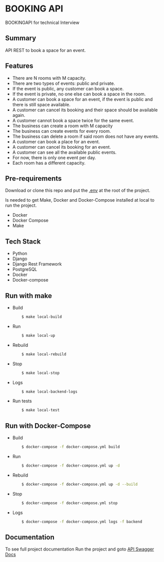 # BOOKING API

BOOKINGAPI for technical Interview


## Summary

API REST to book a space for an event.


## Features 
- There are N rooms with M capacity.
- There are two types of events: public and private.
- If the event is public, any customer can book a space.
- If the event is private, no one else can book a space in the room.
- A customer can book a space for an event, if the event is public and there is still space available.
- A customer can cancel its booking and their space should be available again.
- A customer cannot book a space twice for the same event.
- The business can create a room with M capacity
- The business can create events for every room.
- The business can delete a room if said room does not have any events.
- A customer can book a place for an event.
- A customer can cancel its booking for an event.
- A customer can see all the available public events.
- For now, there is only one event per day.
- Each room has a different capacity.


## Pre-requirements

Download or clone this repo and put the [.env](https://drive.google.com/file/d/1iRnz4tE4o15lCmWAKp0jXuIgAn3Wjzhv/view?usp=sharing) at the root of the project.

Is needed to get Make, Docker and Docker-Compose installed at local to run the project.

- Docker 
- Docker Compose
- Make


## Tech Stack

- Python
- Django
- Django Rest Framework
- PostgreSQL
- Docker
- Docker-compose


## Run with make

- Build
    ```sh
        $ make local-build
    ```
- Run
    ```sh
        $ make local-up
    ```

- Rebuild
    ```sh
        $ make local-rebuild
    ```

- Stop
    ```sh
        $ make local-stop
    ```

- Logs
    ```sh
        $ make local-backend-logs
    ```

- Run tests
    ```sh
        $ make local-test
    ```

## Run with Docker-Compose

- Build
    ```sh
        $ docker-compose -f docker-compose.yml build
    ```
- Run
    ```sh
        $ docker-compose -f docker-compose.yml up -d
    ```

- Rebuild
    ```sh
        $ docker-compose -f docker-compose.yml up -d --build
    ```

- Stop
    ```sh
        $ docker-compose -f docker-compose.yml stop
    ```

- Logs
    ```sh
        $ docker-compose -f docker-compose.yml logs -f backend
    ```


## Documentation

To see full project documentation Run the project and goto [API Swagger Docs](http://127.0.0.1:8080/api/v1/docs/)
